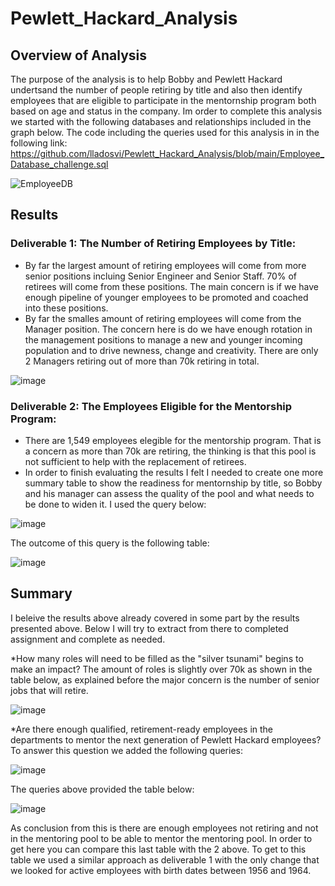 # Pewlett_Hackard_Analysis
## Overview of Analysis
The purpose of the analysis is to help Bobby and Pewlett Hackard undertsand the number of people retiring by title and also then identify employees that are eligible to participate in the mentornship program both based on age and status in the company. Im order to complete this analysis we started with the following databases and relationships included in the graph below. The code including the queries used for this analysis in in the following link: https://github.com/lladosvi/Pewlett_Hackard_Analysis/blob/main/Employee_Database_challenge.sql

![EmployeeDB](https://user-images.githubusercontent.com/96096924/152712312-3e3a7c86-db60-457c-89b4-60004003487d.png)

## Results
### Deliverable 1: The Number of Retiring Employees by Title:
* By far the largest amount of retiring employees will come from more senior positions incluing Senior Engineer and Senior Staff. 70% of retirees will come from these positions. The main concern is if we have enough pipeline of younger employees to be promoted and coached into these positions. 
* By far the smalles amount of retiring employees will come from the Manager position. The concern here is do we have enough rotation in the management positions to manage a new and younger incoming population and to drive newness, change and creativity. There are only 2 Managers retiring out of more than 70k retiring in total. 

![image](https://user-images.githubusercontent.com/96096924/152712643-bdafbcf8-3372-4b1c-b184-fdadf41ffa24.png)

### Deliverable 2: The Employees Eligible for the Mentorship Program:
* There are 1,549 employees elegible for the mentorship program. That is a concern as more than 70k are retiring, the thinking is that this pool is not sufficient to help with the replacement of retirees.
* In order to finish evaluating the results I felt I needed to create one more summary table to show the readiness for mentornship by title, so Bobby and his manager can assess the quality of the pool and what needs to be done to widen it. I used the query below:

![image](https://user-images.githubusercontent.com/96096924/152712967-157f3f1a-7cf7-47da-a944-eb5f70abe97b.png)

The outcome of this query is the following table:

![image](https://user-images.githubusercontent.com/96096924/152713070-e533adb3-5089-4948-b47e-2681b7f8ff2b.png)

## Summary
I beleive the results above already covered in some part by the results presented above. Below I will try to extract from there to completed assignment and complete as needed. 

*How many roles will need to be filled as the "silver tsunami" begins to make an impact?
The amount of roles is slightly over 70k as shown in the table below, as explained before the major concern is the number of senior jobs that will retire.

![image](https://user-images.githubusercontent.com/96096924/152712643-bdafbcf8-3372-4b1c-b184-fdadf41ffa24.png)

*Are there enough qualified, retirement-ready employees in the departments to mentor the next generation of Pewlett Hackard employees?
To answer this question we added the following queries:

![image](https://user-images.githubusercontent.com/96096924/152716975-d04af180-68bb-4640-afc6-d7121080d918.png)

The queries above provided the table below:

![image](https://user-images.githubusercontent.com/96096924/152717030-606f4922-417d-452d-b802-55a1cf28c024.png)

As conclusion from this is there are enough employees not retiring and not in the mentoring pool to be able to mentor the mentoring pool. In order to get here you can compare this last table with the 2 above. To get to this table we used a similar approach as deliverable 1 with the only change that we looked for active employees with birth dates between 1956 and 1964.

